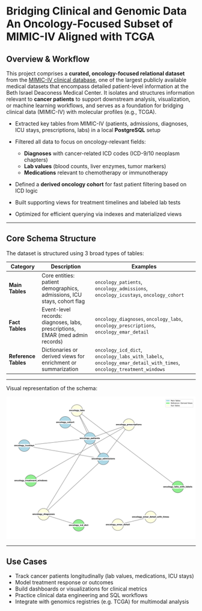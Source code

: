 # Bridging Clinical and Genomic Data  An Oncology-Focused Subset of MIMIC-IV Aligned with TCGA

## Overview & Workflow

This project comprises a **curated, oncology-focused relational dataset** from the [MIMIC-IV clinical database](https://mimic.physionet.org/), one of the largest publicly available medical datasets that encompass detailed patient-level information at the Beth Israel Deaconess Medical Center. It isolates and structures information relevant to **cancer patients** to support downstream analysis, visualization, or machine learning workflows, and serves as a foundation for bridging clinical data (MIMIC-IV) with molecular profiles (e.g., TCGA).

- Extracted key tables from MIMIC-IV (patients, admissions, diagnoses, ICU stays, prescriptions, labs) in a local **PostgreSQL** setup
  
- Filtered all data to focus on oncology-relevant fields:
  - **Diagnoses** with cancer-related ICD codes (ICD-9/10 neoplasm chapters)
  - **Lab values** (blood counts, liver enzymes, tumor markers)
  - **Medications** relevant to chemotherapy or immunotherapy
  
- Defined a **derived oncology cohort** for fast patient filtering based on ICD logic
  
- Built supporting views for treatment timelines and labeled lab tests
  
- Optimized for efficient querying via indexes and materialized views

---

## Core Schema Structure

The dataset is structured using 3 broad types of tables:

| Category              | Description                                                                 | Examples |
|----------------------|-----------------------------------------------------------------------------|----------|
| **Main Tables**       | Core entities: patient demographics, admissions, ICU stays, cohort flag     | `oncology_patients`, `oncology_admissions`, `oncology_icustays`, `oncology_cohort` |
| **Fact Tables**       | Event-level records: diagnoses, labs, prescriptions, EMAR (med admin records) | `oncology_diagnoses`, `oncology_labs`, `oncology_prescriptions`, `oncology_emar_detail` |
| **Reference Tables**  | Dictionaries or derived views for enrichment or summarization                | `oncology_icd_dict`, `oncology_labs_with_labels`, `oncology_emar_detail_with_times`, `oncology_treatment_windows` |

---

Visual representation of the schema:

![Oncology-Focused MIMIC-IV Schema](files/oncology_mimic_schema_updated.png)

---

## Use Cases

- Track cancer patients longitudinally (lab values, medications, ICU stays)
- Model treatment response or outcomes
- Build dashboards or visualizations for clinical metrics
- Practice clinical data engineering and SQL workflows
- Integrate with genomics registries (e.g. TCGA) for multimodal analysis
